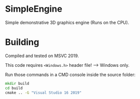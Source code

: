 # SimpleEngine
Simple demonstrative 3D graphics engine (Runs on the CPU).


# Building
Compiled and tested on MSVC 2019.

This code requires `<Windows.h>` header file! --> Windows only.

Run those commands in a CMD console inside the source folder:
```bat 
mkdir build
cd build
cmake .. -G "Visual Studio 16 2019"
```
